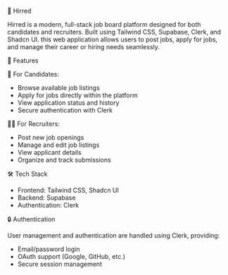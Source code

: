 💼 Hirred

Hirred is a modern, full-stack job board platform designed for both candidates and recruiters. Built using Tailwind CSS, Supabase, Clerk, and Shadcn UI.
this web application allows users to post jobs, apply for jobs, and manage their career or hiring needs seamlessly.

🚀 Features

👤 For Candidates:
- Browse available job listings
- Apply for jobs directly within the platform
- View application status and history
- Secure authentication with Clerk

🧑‍💼 For Recruiters:
- Post new job openings
- Manage and edit job listings
- View applicant details
- Organize and track submissions

🛠 Tech Stack

- Frontend: Tailwind CSS, Shadcn UI
- Backend: Supabase
- Authentication: Clerk

🔒 Authentication

User management and authentication are handled using Clerk, providing:
- Email/password login
- OAuth support (Google, GitHub, etc.)
- Secure session management
